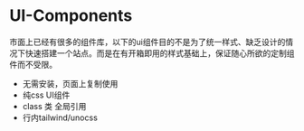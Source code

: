 # UI-Components

市面上已经有很多的组件库，以下的ui组件目的不是为了统一样式、缺乏设计的情况下快速搭建一个站点。而是在有开箱即用的样式基础上，保证随心所欲的定制组件而不受限。

- 无需安装，页面上复制使用
- 纯css UI组件
- class 类 全局引用
- 行内tailwind/unocss
